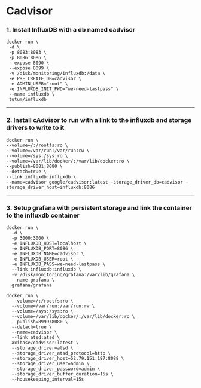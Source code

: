 # Cadvisor

### 1. Install InfluxDB with a db named cadvisor

```
docker run \
 -d \
 -p 8083:8083 \
 -p 8086:8086 \
 --expose 8090 \
 --expose 8099 \
 -v /disk/monitoring/influxdb:/data \
 -e PRE_CREATE_DB=cadvisor \
 -e ADMIN_USER="root" \
 -e INFLUXDB_INIT_PWD="we-need-lastpass" \
 --name influxdb \
 tutum/influxdb
```

---

### 2. Install cAdvisor to run with a link to the influxdb and storage drivers to write to it

```
docker run \
--volume=/:/rootfs:ro \
--volume=/var/run:/var/run:rw \
--volume=/sys:/sys:ro \
--volume=/var/lib/docker/:/var/lib/docker:ro \
--publish=8081:8080 \
--detach=true \
--link influxdb:influxdb \
--name=cadvisor google/cadvisor:latest -storage_driver_db=cadvisor -storage_driver_host=influxdb:8086
```

---

### 3. Setup grafana with persistent storage and link the container to the influxdb container

```
docker run \
  -d \
  -p 3000:3000 \
  -e INFLUXDB_HOST=localhost \
  -e INFLUXDB_PORT=8086 \
  -e INFLUXDB_NAME=cadvisor \
  -e INFLUXDB_USER=root \
  -e INFLUXDB_PASS=we-need-lastpass \
  --link influxdb:influxdb \
  -v /disk/monitoring/grafana:/var/lib/grafana \
  --name grafana \
  grafana/grafana
```


```
docker run \
  --volume=/:/rootfs:ro \
  --volume=/var/run:/var/run:rw \
  --volume=/sys:/sys:ro \
  --volume=/var/lib/docker/:/var/lib/docker:ro \
  --publish=8999:8080 \
  --detach=true \
  --name=cadvisor \
  --link atsd:atsd \
  axibase/cadvisor:latest \
  --storage_driver=atsd \
  --storage_driver_atsd_protocol=http \
  --storage_driver_host=52.79.151.187:8088 \
  --storage_driver_user=admin \
  --storage_driver_password=admin \
  --storage_driver_buffer_duration=15s \
  --housekeeping_interval=15s 
  ```



